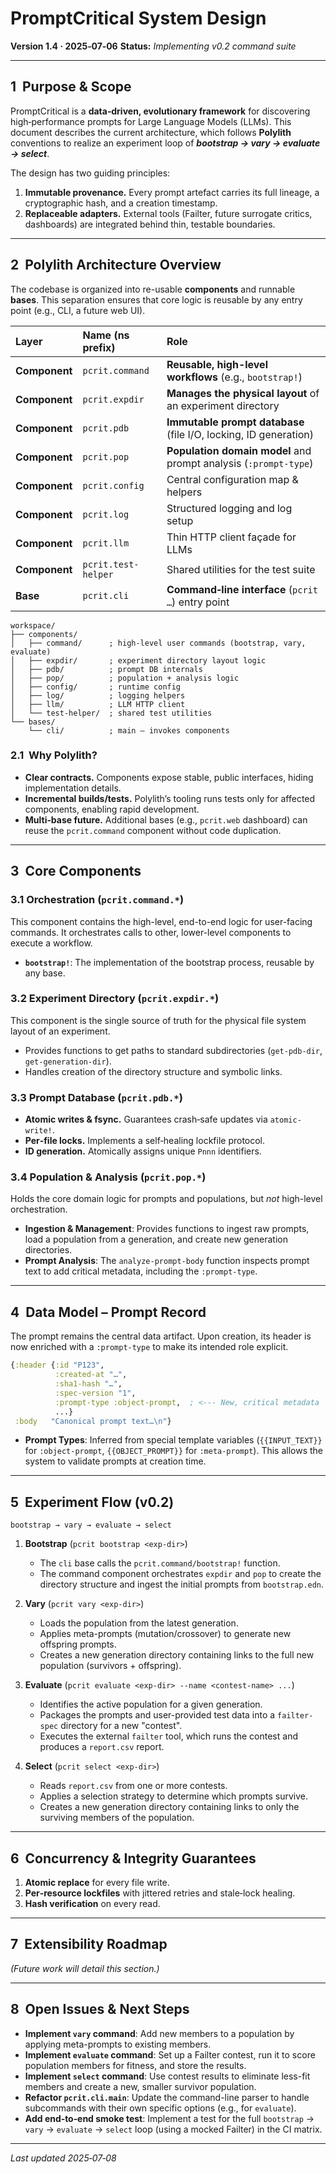 # PromptCritical System Design

**Version 1.4 · 2025‑07‑06**
**Status:** *Implementing v0.2 command suite*

---

## 1  Purpose & Scope

PromptCritical is a **data‑driven, evolutionary framework** for discovering high‑performance prompts for Large Language Models (LLMs). This document describes the current architecture, which follows **Polylith** conventions to realize an experiment loop of ***bootstrap → vary → evaluate → select***.

The design has two guiding principles:

1.  **Immutable provenance.** Every prompt artefact carries its full lineage, a cryptographic hash, and a creation timestamp.
2.  **Replaceable adapters.** External tools (Failter, future surrogate critics, dashboards) are integrated behind thin, testable boundaries.

---

## 2  Polylith Architecture Overview

The codebase is organized into re-usable **components** and runnable **bases**. This separation ensures that core logic is reusable by any entry point (e.g., CLI, a future web UI).

| Layer | Name (ns prefix) | Role |
| :--- | :--- | :--- |
| **Component** | `pcrit.command` | **Reusable, high-level workflows** (e.g., `bootstrap!`) |
| **Component** | `pcrit.expdir` | **Manages the physical layout** of an experiment directory |
| **Component** | `pcrit.pdb` | **Immutable prompt database** (file I/O, locking, ID generation) |
| **Component** | `pcrit.pop` | **Population domain model** and prompt analysis (`:prompt-type`) |
| **Component** | `pcrit.config` | Central configuration map & helpers |
| **Component** | `pcrit.log` | Structured logging and log setup |
| **Component** | `pcrit.llm` | Thin HTTP client façade for LLMs |
| **Component** | `pcrit.test-helper` | Shared utilities for the test suite |
| **Base** | `pcrit.cli` | **Command‑line interface** (`pcrit …`) entry point |

```
workspace/
├── components/
│   ├── command/      ; high-level user commands (bootstrap, vary, evaluate)
│   ├── expdir/       ; experiment directory layout logic
│   ├── pdb/          ; prompt DB internals
│   ├── pop/          ; population + analysis logic
│   ├── config/       ; runtime config
│   ├── log/          ; logging helpers
│   ├── llm/          ; LLM HTTP client
│   └── test-helper/  ; shared test utilities
└── bases/
    └── cli/          ; main – invokes components
```

### 2.1  Why Polylith?

*   **Clear contracts.** Components expose stable, public interfaces, hiding implementation details.
*   **Incremental builds/tests.** Polylith’s tooling runs tests only for affected components, enabling rapid development.
*   **Multi‑base future.** Additional bases (e.g., `pcrit.web` dashboard) can reuse the `pcrit.command` component without code duplication.

---

## 3  Core Components

### 3.1 Orchestration (`pcrit.command.*`)

This component contains the high-level, end-to-end logic for user-facing commands. It orchestrates calls to other, lower-level components to execute a workflow.
*   **`bootstrap!`**: The implementation of the bootstrap process, reusable by any base.

### 3.2 Experiment Directory (`pcrit.expdir.*`)

This component is the single source of truth for the physical file system layout of an experiment.
*   Provides functions to get paths to standard subdirectories (`get-pdb-dir`, `get-generation-dir`).
*   Handles creation of the directory structure and symbolic links.

### 3.3 Prompt Database (`pcrit.pdb.*`)

*   **Atomic writes & fsync.** Guarantees crash‑safe updates via `atomic-write!`.
*   **Per‑file locks.** Implements a self‑healing lockfile protocol.
*   **ID generation.** Atomically assigns unique `Pnnn` identifiers.

### 3.4 Population & Analysis (`pcrit.pop.*`)

Holds the core domain logic for prompts and populations, but *not* high-level orchestration.
*   **Ingestion & Management**: Provides functions to ingest raw prompts, load a population from a generation, and create new generation directories.
*   **Prompt Analysis**: The `analyze-prompt-body` function inspects prompt text to add critical metadata, including the `:prompt-type`.

---

## 4  Data Model – Prompt Record

The prompt remains the central data artifact. Upon creation, its header is now enriched with a `:prompt-type` to make its intended role explicit.

```clojure
{:header {:id "P123",
          :created-at "…",
          :sha1-hash "…",
          :spec-version "1",
          :prompt-type :object-prompt,  ; <--- New, critical metadata
          ...}
 :body   "Canonical prompt text…\n"}
```

*   **Prompt Types**: Inferred from special template variables (`{{INPUT_TEXT}}` for `:object-prompt`, `{{OBJECT_PROMPT}}` for `:meta-prompt`). This allows the system to validate prompts at creation time.

---

## 5  Experiment Flow (v0.2)

```
bootstrap → vary → evaluate → select
```

1.  **Bootstrap** (`pcrit bootstrap <exp-dir>`)
    *   The `cli` base calls the `pcrit.command/bootstrap!` function.
    *   The command component orchestrates `expdir` and `pop` to create the directory structure and ingest the initial prompts from `bootstrap.edn`.

2.  **Vary** (`pcrit vary <exp-dir>`)
    *   Loads the population from the latest generation.
    *   Applies meta-prompts (mutation/crossover) to generate new offspring prompts.
    *   Creates a new generation directory containing links to the full new population (survivors + offspring).

3.  **Evaluate** (`pcrit evaluate <exp-dir> --name <contest-name> ...`)
    *   Identifies the active population for a given generation.
    *   Packages the prompts and user-provided test data into a `failter-spec` directory for a new "contest".
    *   Executes the external `failter` tool, which runs the contest and produces a `report.csv` report.

4.  **Select** (`pcrit select <exp-dir>`)
    *   Reads `report.csv` from one or more contests.
    *   Applies a selection strategy to determine which prompts survive.
    *   Creates a new generation directory containing links to only the surviving members of the population.

---

## 6  Concurrency & Integrity Guarantees

1.  **Atomic replace** for every file write.
2.  **Per‑resource lockfiles** with jittered retries and stale‑lock healing.
3.  **Hash verification** on every read.

---

## 7  Extensibility Roadmap

*(Future work will detail this section.)*

---

## 8  Open Issues & Next Steps

*   **Implement `vary` command**: Add new members to a population by applying meta-prompts to existing members.
*   **Implement `evaluate` command**: Set up a Failter contest, run it to score population members for fitness, and store the results.
*   **Implement `select` command**: Use contest results to eliminate less-fit members and create a new, smaller survivor population.
*   **Refactor `pcrit.cli.main`**: Update the command-line parser to handle subcommands with their own specific options (e.g., for `evaluate`).
*   **Add end‑to‑end smoke test**: Implement a test for the full `bootstrap` → `vary` → `evaluate` → `select` loop (using a mocked Failter) in the CI matrix.

---

*Last updated 2025‑07‑08*
